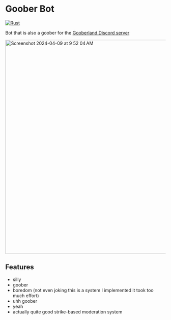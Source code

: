 # Goober Bot

[![Rust](https://github.com/valentinegb/goober-bot/actions/workflows/rust.yml/badge.svg)](https://github.com/valentinegb/goober-bot/actions/workflows/rust.yml)

Bot that is also a goober for the [Gooberland Discord server](https://discord.gg/NCd88hxUFc)

<img width="674" alt="Screenshot 2024-04-09 at 9 52 04 AM" src="https://github.com/valentinegb/goober-bot/assets/35977727/57d110bf-97da-4c2e-a78a-fee1eb5e0307">

## Features

- silly
- goober
- boredom (not even joking this is a system I implemented it took too much effort)
- uhh goober
- yeah
- actually quite good strike-based moderation system
